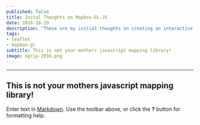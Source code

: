 ```yaml
---
published: false
title: Inital Thoughts on Mapbox-GL-JS
date: 2016-10-20
description: "These are my initial thoughts on creating an interactive javascript web map using mapbox-gl-js as compared to leaflet."
tags:
- leaflet
- mapbox-gl
subtitle: This is not your mothers javascript mapping library!
image: ogrip-2016.png
---
```

---
## This is not your mothers javascript mapping library!

Enter text in [Markdown](http://daringfireball.net/projects/markdown/). Use the toolbar above, or click the **?** button for formatting help.
